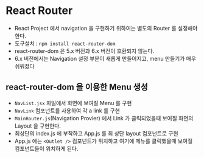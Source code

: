 # React Router

- React Project 에서 navigation 을 구현하기 위하여는 별도의 Router 를 설정해야 한다.
- 도구설치 : `npm install react-router-dom`
- react-router-dom 은 5.x 버전과 6.x 버전이 호환되지 않는다.
- 6.x 버전에서는 Navigation 설정 부분이 새롭게 만들어지고, menu 만들기가 매우 쉬워졌다

## react-router-dom 을 이용한 Menu 생성

- `NavList.jsx` 파일에서 화면에 보여질 Menu 를 구현
- `NavLink` 컴포넌트를 사용하여 각 a link 를 구현
- `MainRouter.js`(Navigation Provier) 에서 Link 가 클릭되었을때 보여질 화면의 Layout 을 구현한다.
- 최상단의 index.js 에 부착하고 App.js 를 최 상단 layout 컴포넌트로 구현
- App.js 에는 `<Outlet />` 컴포넌트가 위치하고 여기에 메뉴를 클릭했을때 보여질 컴포넌트들이 위치하게 된다.
